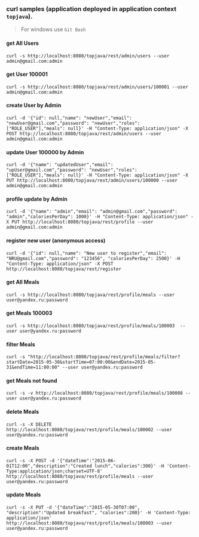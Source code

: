 ### curl samples (application deployed in application context `topjava`).
> For windows use `Git Bash`

#### get All Users
`curl -s http://localhost:8080/topjava/rest/admin/users --user admin@gmail.com:admin`

#### get User 100001
`curl -s http://localhost:8080/topjava/rest/admin/users/100001 --user admin@gmail.com:admin`

#### create User by Admin
`curl -d '{"id": null,"name": "newUser","email": "newUser@gmail.com","password": "newUser","roles": ["ROLE_USER"],"meals": null}' -H "Content-Type: application/json" -X POST http://localhost:8080/topjava/rest/admin/users --user admin@gmail.com:admin`

#### update User 100000 by Admin
`curl -d '{"name": "updatedUser","email": "upUser@gmail.com","password": "newUser","roles": ["ROLE_USER"],"meals": null}' -H "Content-Type: application/json" -X PUT http://localhost:8080/topjava/rest/admin/users/100000 --user admin@gmail.com:admin`

#### profile update by Admin
`curl -d '{"name": "admin","email": "admin@gmail.com","password": "admin","caloriesPerDay": 1000}' -H "Content-Type: application/json" -X PUT http://localhost:8080/topjava/rest/profile --user admin@gmail.com:admin`

#### register new user (anonymous access)
`curl -d '{"id": null,"name": "New user to register","email": "NRU@gmail.com","password": "123456", "caloriesPerDay": 2500}' -H "Content-Type: application/json" -X POST http://localhost:8080/topjava/rest/register`

#### get All Meals
`curl -s http://localhost:8080/topjava/rest/profile/meals --user user@yandex.ru:password`

#### get Meals 100003
`curl -s http://localhost:8080/topjava/rest/profile/meals/100003  --user user@yandex.ru:password`

#### filter Meals
`curl -s "http://localhost:8080/topjava/rest/profile/meals/filter?startDate=2015-05-30&startTime=07:00:00&endDate=2015-05-31&endTime=11:00:00" --user user@yandex.ru:password`

#### get Meals not found
`curl -s -v http://localhost:8080/topjava/rest/profile/meals/100008 --user user@yandex.ru:password`

#### delete Meals
`curl -s -X DELETE http://localhost:8080/topjava/rest/profile/meals/100002 --user user@yandex.ru:password`

#### create Meals
`curl -s -X POST -d '{"dateTime":"2015-06-01T12:00","description":"Created lunch","calories":300}' -H 'Content-Type:application/json;charset=UTF-8' http://localhost:8080/topjava/rest/profile/meals --user user@yandex.ru:password`

#### update Meals
`curl -s -X PUT -d '{"dateTime":"2015-05-30T07:00", "description":"Updated breakfast", "calories":200}' -H 'Content-Type: application/json' http://localhost:8080/topjava/rest/profile/meals/100003 --user user@yandex.ru:password`
